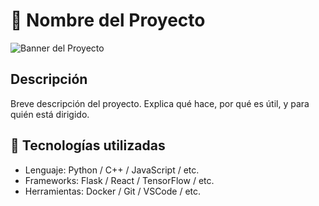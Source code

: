 # 🧠 Nombre del Proyecto

![Banner del Proyecto](https://via.placeholder.com/1000x300.png?text=Nombre+del+Proyecto)

## Descripción

Breve descripción del proyecto. Explica qué hace, por qué es útil, y para quién está dirigido.

## 🚀 Tecnologías utilizadas

- Lenguaje: Python / C++ / JavaScript / etc.
- Frameworks: Flask / React / TensorFlow / etc.
- Herramientas: Docker / Git / VSCode / etc.

